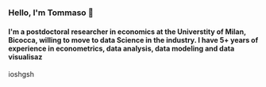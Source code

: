 ### Hello, I'm Tommaso 👋

#### I'm a postdoctoral researcher in economics at the Universtity of Milan, Bicocca, willing to move to data Science in the industry. I have 5+ years of experience in econometrics, data analysis, data modeling and data visualisaz
 ioshgsh
<!--
**tommella90/tommella90** is a ✨ _special_ ✨ repository because its `README.md` (this file) appears on your GitHub profile.

Here are some ideas to get you started:
- 🔭 I’m currently working on ...
- 🌱 I’m currently learning ...
- 👯 I’m looking to collaborate on ...
- 🤔 I’m looking for help with ...
- 💬 Ask me about ...
- 📫 How to reach me: ...
- 😄 Pronouns: ...
- ⚡ Fun fact: ...
-->
